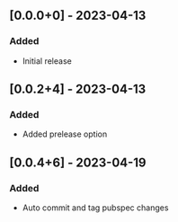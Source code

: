 ## [0.0.0+0] - 2023-04-13

### Added

- Initial release


## [0.0.2+4] - 2023-04-13

### Added
- Added prelease option

## [0.0.4+6] - 2023-04-19

### Added
- Auto commit and tag pubspec changes



